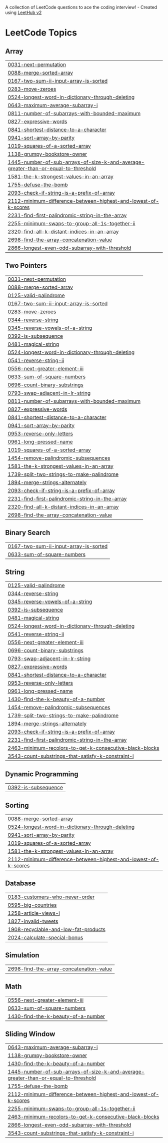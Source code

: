 A collection of LeetCode questions to ace the coding interview! - Created using [LeetHub v2](https://github.com/arunbhardwaj/LeetHub-2.0)
<!---LeetCode Topics Start-->
# LeetCode Topics
## Array
|  |
| ------- |
| [0031-next-permutation](https://github.com/DPG746/CODING/tree/master/0031-next-permutation) |
| [0088-merge-sorted-array](https://github.com/DPG746/CODING/tree/master/0088-merge-sorted-array) |
| [0167-two-sum-ii-input-array-is-sorted](https://github.com/DPG746/CODING/tree/master/0167-two-sum-ii-input-array-is-sorted) |
| [0283-move-zeroes](https://github.com/DPG746/CODING/tree/master/0283-move-zeroes) |
| [0524-longest-word-in-dictionary-through-deleting](https://github.com/DPG746/CODING/tree/master/0524-longest-word-in-dictionary-through-deleting) |
| [0643-maximum-average-subarray-i](https://github.com/DPG746/CODING/tree/master/0643-maximum-average-subarray-i) |
| [0811-number-of-subarrays-with-bounded-maximum](https://github.com/DPG746/CODING/tree/master/0811-number-of-subarrays-with-bounded-maximum) |
| [0827-expressive-words](https://github.com/DPG746/CODING/tree/master/0827-expressive-words) |
| [0841-shortest-distance-to-a-character](https://github.com/DPG746/CODING/tree/master/0841-shortest-distance-to-a-character) |
| [0941-sort-array-by-parity](https://github.com/DPG746/CODING/tree/master/0941-sort-array-by-parity) |
| [1019-squares-of-a-sorted-array](https://github.com/DPG746/CODING/tree/master/1019-squares-of-a-sorted-array) |
| [1138-grumpy-bookstore-owner](https://github.com/DPG746/CODING/tree/master/1138-grumpy-bookstore-owner) |
| [1445-number-of-sub-arrays-of-size-k-and-average-greater-than-or-equal-to-threshold](https://github.com/DPG746/CODING/tree/master/1445-number-of-sub-arrays-of-size-k-and-average-greater-than-or-equal-to-threshold) |
| [1581-the-k-strongest-values-in-an-array](https://github.com/DPG746/CODING/tree/master/1581-the-k-strongest-values-in-an-array) |
| [1755-defuse-the-bomb](https://github.com/DPG746/CODING/tree/master/1755-defuse-the-bomb) |
| [2093-check-if-string-is-a-prefix-of-array](https://github.com/DPG746/CODING/tree/master/2093-check-if-string-is-a-prefix-of-array) |
| [2112-minimum-difference-between-highest-and-lowest-of-k-scores](https://github.com/DPG746/CODING/tree/master/2112-minimum-difference-between-highest-and-lowest-of-k-scores) |
| [2231-find-first-palindromic-string-in-the-array](https://github.com/DPG746/CODING/tree/master/2231-find-first-palindromic-string-in-the-array) |
| [2255-minimum-swaps-to-group-all-1s-together-ii](https://github.com/DPG746/CODING/tree/master/2255-minimum-swaps-to-group-all-1s-together-ii) |
| [2320-find-all-k-distant-indices-in-an-array](https://github.com/DPG746/CODING/tree/master/2320-find-all-k-distant-indices-in-an-array) |
| [2698-find-the-array-concatenation-value](https://github.com/DPG746/CODING/tree/master/2698-find-the-array-concatenation-value) |
| [2866-longest-even-odd-subarray-with-threshold](https://github.com/DPG746/CODING/tree/master/2866-longest-even-odd-subarray-with-threshold) |
## Two Pointers
|  |
| ------- |
| [0031-next-permutation](https://github.com/DPG746/CODING/tree/master/0031-next-permutation) |
| [0088-merge-sorted-array](https://github.com/DPG746/CODING/tree/master/0088-merge-sorted-array) |
| [0125-valid-palindrome](https://github.com/DPG746/CODING/tree/master/0125-valid-palindrome) |
| [0167-two-sum-ii-input-array-is-sorted](https://github.com/DPG746/CODING/tree/master/0167-two-sum-ii-input-array-is-sorted) |
| [0283-move-zeroes](https://github.com/DPG746/CODING/tree/master/0283-move-zeroes) |
| [0344-reverse-string](https://github.com/DPG746/CODING/tree/master/0344-reverse-string) |
| [0345-reverse-vowels-of-a-string](https://github.com/DPG746/CODING/tree/master/0345-reverse-vowels-of-a-string) |
| [0392-is-subsequence](https://github.com/DPG746/CODING/tree/master/0392-is-subsequence) |
| [0481-magical-string](https://github.com/DPG746/CODING/tree/master/0481-magical-string) |
| [0524-longest-word-in-dictionary-through-deleting](https://github.com/DPG746/CODING/tree/master/0524-longest-word-in-dictionary-through-deleting) |
| [0541-reverse-string-ii](https://github.com/DPG746/CODING/tree/master/0541-reverse-string-ii) |
| [0556-next-greater-element-iii](https://github.com/DPG746/CODING/tree/master/0556-next-greater-element-iii) |
| [0633-sum-of-square-numbers](https://github.com/DPG746/CODING/tree/master/0633-sum-of-square-numbers) |
| [0696-count-binary-substrings](https://github.com/DPG746/CODING/tree/master/0696-count-binary-substrings) |
| [0793-swap-adjacent-in-lr-string](https://github.com/DPG746/CODING/tree/master/0793-swap-adjacent-in-lr-string) |
| [0811-number-of-subarrays-with-bounded-maximum](https://github.com/DPG746/CODING/tree/master/0811-number-of-subarrays-with-bounded-maximum) |
| [0827-expressive-words](https://github.com/DPG746/CODING/tree/master/0827-expressive-words) |
| [0841-shortest-distance-to-a-character](https://github.com/DPG746/CODING/tree/master/0841-shortest-distance-to-a-character) |
| [0941-sort-array-by-parity](https://github.com/DPG746/CODING/tree/master/0941-sort-array-by-parity) |
| [0953-reverse-only-letters](https://github.com/DPG746/CODING/tree/master/0953-reverse-only-letters) |
| [0961-long-pressed-name](https://github.com/DPG746/CODING/tree/master/0961-long-pressed-name) |
| [1019-squares-of-a-sorted-array](https://github.com/DPG746/CODING/tree/master/1019-squares-of-a-sorted-array) |
| [1454-remove-palindromic-subsequences](https://github.com/DPG746/CODING/tree/master/1454-remove-palindromic-subsequences) |
| [1581-the-k-strongest-values-in-an-array](https://github.com/DPG746/CODING/tree/master/1581-the-k-strongest-values-in-an-array) |
| [1739-split-two-strings-to-make-palindrome](https://github.com/DPG746/CODING/tree/master/1739-split-two-strings-to-make-palindrome) |
| [1894-merge-strings-alternately](https://github.com/DPG746/CODING/tree/master/1894-merge-strings-alternately) |
| [2093-check-if-string-is-a-prefix-of-array](https://github.com/DPG746/CODING/tree/master/2093-check-if-string-is-a-prefix-of-array) |
| [2231-find-first-palindromic-string-in-the-array](https://github.com/DPG746/CODING/tree/master/2231-find-first-palindromic-string-in-the-array) |
| [2320-find-all-k-distant-indices-in-an-array](https://github.com/DPG746/CODING/tree/master/2320-find-all-k-distant-indices-in-an-array) |
| [2698-find-the-array-concatenation-value](https://github.com/DPG746/CODING/tree/master/2698-find-the-array-concatenation-value) |
## Binary Search
|  |
| ------- |
| [0167-two-sum-ii-input-array-is-sorted](https://github.com/DPG746/CODING/tree/master/0167-two-sum-ii-input-array-is-sorted) |
| [0633-sum-of-square-numbers](https://github.com/DPG746/CODING/tree/master/0633-sum-of-square-numbers) |
## String
|  |
| ------- |
| [0125-valid-palindrome](https://github.com/DPG746/CODING/tree/master/0125-valid-palindrome) |
| [0344-reverse-string](https://github.com/DPG746/CODING/tree/master/0344-reverse-string) |
| [0345-reverse-vowels-of-a-string](https://github.com/DPG746/CODING/tree/master/0345-reverse-vowels-of-a-string) |
| [0392-is-subsequence](https://github.com/DPG746/CODING/tree/master/0392-is-subsequence) |
| [0481-magical-string](https://github.com/DPG746/CODING/tree/master/0481-magical-string) |
| [0524-longest-word-in-dictionary-through-deleting](https://github.com/DPG746/CODING/tree/master/0524-longest-word-in-dictionary-through-deleting) |
| [0541-reverse-string-ii](https://github.com/DPG746/CODING/tree/master/0541-reverse-string-ii) |
| [0556-next-greater-element-iii](https://github.com/DPG746/CODING/tree/master/0556-next-greater-element-iii) |
| [0696-count-binary-substrings](https://github.com/DPG746/CODING/tree/master/0696-count-binary-substrings) |
| [0793-swap-adjacent-in-lr-string](https://github.com/DPG746/CODING/tree/master/0793-swap-adjacent-in-lr-string) |
| [0827-expressive-words](https://github.com/DPG746/CODING/tree/master/0827-expressive-words) |
| [0841-shortest-distance-to-a-character](https://github.com/DPG746/CODING/tree/master/0841-shortest-distance-to-a-character) |
| [0953-reverse-only-letters](https://github.com/DPG746/CODING/tree/master/0953-reverse-only-letters) |
| [0961-long-pressed-name](https://github.com/DPG746/CODING/tree/master/0961-long-pressed-name) |
| [1430-find-the-k-beauty-of-a-number](https://github.com/DPG746/CODING/tree/master/1430-find-the-k-beauty-of-a-number) |
| [1454-remove-palindromic-subsequences](https://github.com/DPG746/CODING/tree/master/1454-remove-palindromic-subsequences) |
| [1739-split-two-strings-to-make-palindrome](https://github.com/DPG746/CODING/tree/master/1739-split-two-strings-to-make-palindrome) |
| [1894-merge-strings-alternately](https://github.com/DPG746/CODING/tree/master/1894-merge-strings-alternately) |
| [2093-check-if-string-is-a-prefix-of-array](https://github.com/DPG746/CODING/tree/master/2093-check-if-string-is-a-prefix-of-array) |
| [2231-find-first-palindromic-string-in-the-array](https://github.com/DPG746/CODING/tree/master/2231-find-first-palindromic-string-in-the-array) |
| [2463-minimum-recolors-to-get-k-consecutive-black-blocks](https://github.com/DPG746/CODING/tree/master/2463-minimum-recolors-to-get-k-consecutive-black-blocks) |
| [3543-count-substrings-that-satisfy-k-constraint-i](https://github.com/DPG746/CODING/tree/master/3543-count-substrings-that-satisfy-k-constraint-i) |
## Dynamic Programming
|  |
| ------- |
| [0392-is-subsequence](https://github.com/DPG746/CODING/tree/master/0392-is-subsequence) |
## Sorting
|  |
| ------- |
| [0088-merge-sorted-array](https://github.com/DPG746/CODING/tree/master/0088-merge-sorted-array) |
| [0524-longest-word-in-dictionary-through-deleting](https://github.com/DPG746/CODING/tree/master/0524-longest-word-in-dictionary-through-deleting) |
| [0941-sort-array-by-parity](https://github.com/DPG746/CODING/tree/master/0941-sort-array-by-parity) |
| [1019-squares-of-a-sorted-array](https://github.com/DPG746/CODING/tree/master/1019-squares-of-a-sorted-array) |
| [1581-the-k-strongest-values-in-an-array](https://github.com/DPG746/CODING/tree/master/1581-the-k-strongest-values-in-an-array) |
| [2112-minimum-difference-between-highest-and-lowest-of-k-scores](https://github.com/DPG746/CODING/tree/master/2112-minimum-difference-between-highest-and-lowest-of-k-scores) |
## Database
|  |
| ------- |
| [0183-customers-who-never-order](https://github.com/DPG746/CODING/tree/master/0183-customers-who-never-order) |
| [0595-big-countries](https://github.com/DPG746/CODING/tree/master/0595-big-countries) |
| [1258-article-views-i](https://github.com/DPG746/CODING/tree/master/1258-article-views-i) |
| [1827-invalid-tweets](https://github.com/DPG746/CODING/tree/master/1827-invalid-tweets) |
| [1908-recyclable-and-low-fat-products](https://github.com/DPG746/CODING/tree/master/1908-recyclable-and-low-fat-products) |
| [2024-calculate-special-bonus](https://github.com/DPG746/CODING/tree/master/2024-calculate-special-bonus) |
## Simulation
|  |
| ------- |
| [2698-find-the-array-concatenation-value](https://github.com/DPG746/CODING/tree/master/2698-find-the-array-concatenation-value) |
## Math
|  |
| ------- |
| [0556-next-greater-element-iii](https://github.com/DPG746/CODING/tree/master/0556-next-greater-element-iii) |
| [0633-sum-of-square-numbers](https://github.com/DPG746/CODING/tree/master/0633-sum-of-square-numbers) |
| [1430-find-the-k-beauty-of-a-number](https://github.com/DPG746/CODING/tree/master/1430-find-the-k-beauty-of-a-number) |
## Sliding Window
|  |
| ------- |
| [0643-maximum-average-subarray-i](https://github.com/DPG746/CODING/tree/master/0643-maximum-average-subarray-i) |
| [1138-grumpy-bookstore-owner](https://github.com/DPG746/CODING/tree/master/1138-grumpy-bookstore-owner) |
| [1430-find-the-k-beauty-of-a-number](https://github.com/DPG746/CODING/tree/master/1430-find-the-k-beauty-of-a-number) |
| [1445-number-of-sub-arrays-of-size-k-and-average-greater-than-or-equal-to-threshold](https://github.com/DPG746/CODING/tree/master/1445-number-of-sub-arrays-of-size-k-and-average-greater-than-or-equal-to-threshold) |
| [1755-defuse-the-bomb](https://github.com/DPG746/CODING/tree/master/1755-defuse-the-bomb) |
| [2112-minimum-difference-between-highest-and-lowest-of-k-scores](https://github.com/DPG746/CODING/tree/master/2112-minimum-difference-between-highest-and-lowest-of-k-scores) |
| [2255-minimum-swaps-to-group-all-1s-together-ii](https://github.com/DPG746/CODING/tree/master/2255-minimum-swaps-to-group-all-1s-together-ii) |
| [2463-minimum-recolors-to-get-k-consecutive-black-blocks](https://github.com/DPG746/CODING/tree/master/2463-minimum-recolors-to-get-k-consecutive-black-blocks) |
| [2866-longest-even-odd-subarray-with-threshold](https://github.com/DPG746/CODING/tree/master/2866-longest-even-odd-subarray-with-threshold) |
| [3543-count-substrings-that-satisfy-k-constraint-i](https://github.com/DPG746/CODING/tree/master/3543-count-substrings-that-satisfy-k-constraint-i) |
<!---LeetCode Topics End-->